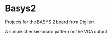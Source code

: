 # Basys2
Projects for the BASYS 2 board from Digilent

A simple checker-board pattern on the VGA output

